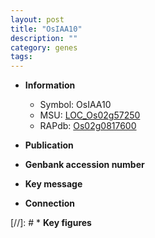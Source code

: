 ```yaml
---
layout: post
title: "OsIAA10"
description: ""
category: genes
tags: 
---
```


* **Information**  
    + Symbol: OsIAA10  
    + MSU: [LOC_Os02g57250](http://rice.uga.edu/cgi-bin/ORF_infopage.cgi?orf=LOC_Os02g57250)  
    + RAPdb: [Os02g0817600](http://rapdb.dna.affrc.go.jp/viewer/gbrowse_details/irgsp1?name=Os02g0817600)  

* **Publication**  

* **Genbank accession number**  

* **Key message**  

* **Connection**  

[//]: # * **Key figures**  


